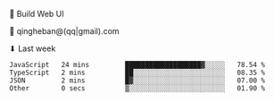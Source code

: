 🧙 Build Web UI

📧 qingheban@(qq|gmail).com

⬇ Last week

<!--START_SECTION:waka-->

```text
JavaScript   24 mins         ███████████████████▓░░░░░   78.54 %
TypeScript   2 mins          ██░░░░░░░░░░░░░░░░░░░░░░░   08.35 %
JSON         2 mins          █▓░░░░░░░░░░░░░░░░░░░░░░░   07.00 %
Other        0 secs          ▒░░░░░░░░░░░░░░░░░░░░░░░░   01.90 %
```

<!--END_SECTION:waka-->

<!--
**banqinghe/banqinghe** is a ✨ _special_ ✨ repository because its `README.md` (this file) appears on your GitHub profile.

Here are some ideas to get you started:

- 🔭 I’m currently working on ...
- 🌱 I’m currently learning ...
- 👯 I’m looking to collaborate on ...
- 🤔 I’m looking for help with ...
- 💬 Ask me about ...
- 📫 How to reach me: ...
- 😄 Pronouns: ...
- ⚡ Fun fact: ...
-->
